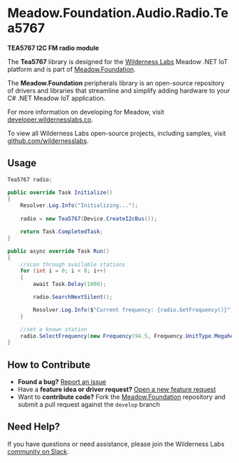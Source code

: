 # Meadow.Foundation.Audio.Radio.Tea5767

**TEA5767 I2C FM radio module**

The **Tea5767** library is designed for the [Wilderness Labs](www.wildernesslabs.co) Meadow .NET IoT platform and is part of [Meadow.Foundation](https://developer.wildernesslabs.co/Meadow/Meadow.Foundation/).

The **Meadow.Foundation** peripherals library is an open-source repository of drivers and libraries that streamline and simplify adding hardware to your C# .NET Meadow IoT application.

For more information on developing for Meadow, visit [developer.wildernesslabs.co](http://developer.wildernesslabs.co/).

To view all Wilderness Labs open-source projects, including samples, visit [github.com/wildernesslabs](https://github.com/wildernesslabs/).

## Usage

```csharp
Tea5767 radio;

public override Task Initialize()
{
    Resolver.Log.Info("Initializing...");
    
    radio = new Tea5767(Device.CreateI2cBus());

    return Task.CompletedTask;
}

public async override Task Run()
{
    //scan through available stations
    for (int i = 0; i < 8; i++)
    {
        await Task.Delay(1000);

        radio.SearchNextSilent();

        Resolver.Log.Info($"Current frequency: {radio.GetFrequency()}");
    }

    //set a known station
    radio.SelectFrequency(new Frequency(94.5, Frequency.UnitType.Megahertz));
}

```
## How to Contribute

- **Found a bug?** [Report an issue](https://github.com/WildernessLabs/Meadow_Issues/issues)
- Have a **feature idea or driver request?** [Open a new feature request](https://github.com/WildernessLabs/Meadow_Issues/issues)
- Want to **contribute code?** Fork the [Meadow.Foundation](https://github.com/WildernessLabs/Meadow.Foundation) repository and submit a pull request against the `develop` branch


## Need Help?

If you have questions or need assistance, please join the Wilderness Labs [community on Slack](http://slackinvite.wildernesslabs.co/).
